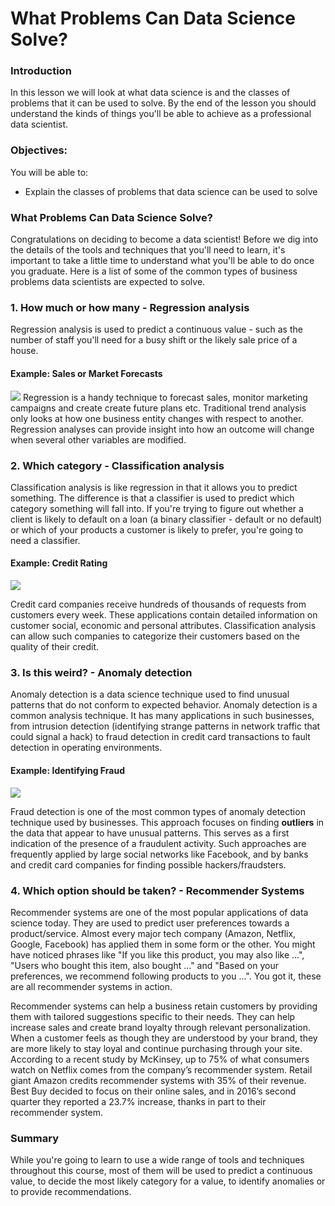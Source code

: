 
# What Problems Can Data Science Solve?

### Introduction 

In this lesson we will look at what data science is and the classes of problems that it can be used to solve. By the end of the lesson you should understand the kinds of things you'll be able to achieve as a professional data scientist.

### Objectives:
You will be able to:
* Explain the classes of problems that data science can be used to solve

### What Problems Can Data Science Solve?

Congratulations on deciding to become a data scientist! Before we dig into the details of the tools and techniques that you'll need to learn, it's important to take a little time to understand what you'll be able to do once you graduate. Here is a list of some of the common types of business problems data scientists are expected to solve. 

### 1. How much or how many - Regression analysis

Regression analysis is used to predict a continuous value - such as the number of staff you'll need for a busy shift or the likely sale price of a house. 

#### Example:  Sales or Market Forecasts

![](https://analysights.files.wordpress.com/2010/05/051310_0140_forecastfri21.png?w=450)
Regression is a handy technique to forecast sales, monitor marketing campaigns and create create future plans etc. Traditional trend analysis only looks at how one business entity changes with respect to another. Regression analyses can provide insight into how an outcome will change when several other variables are modified.


### 2. Which category - Classification analysis

Classification analysis is like regression in that it allows you to predict something. The difference is that a classifier is used to predict which category something will fall into. If you're trying to figure out whether a client is likely to default on a loan (a binary classifier - default or no default) or which of your products a customer is likely to prefer, you're going to need a classifier.

#### Example: Credit Rating

![](https://image.slidesharecdn.com/creditratingagencies-150922200742-lva1-app6891/95/credit-rating-agencies-15-638.jpg?cb=1442952619)

Credit card companies receive hundreds of thousands of requests from customers every week. These applications contain detailed information on customer social, economic and personal attributes. Classification analysis can allow such companies to categorize their customers based on the quality of their credit.


### 3. Is this weird? - Anomaly detection

Anomaly detection is a data science technique used to find unusual patterns that do not conform to expected behavior. Anomaly detection is a common analysis technique. It has many applications in such businesses, from intrusion detection (identifying strange patterns in network traffic that could signal a hack) to fraud detection in credit card transactions to fault detection in operating environments.

#### Example: Identifying Fraud

![](https://cdn-images-1.medium.com/max/1200/1*F_yiILIE954AZPgPADx76A.png)

Fraud detection is one of the most common types of anomaly detection technique used by businesses. This approach focuses on finding **outliers** in the data that appear to have unusual patterns.  This serves as a first indication of the presence of a fraudulent activity. Such approaches are frequently applied by large social networks like Facebook, and by banks and credit card companies for finding possible hackers/fraudsters.

### 4. Which option should be taken? - Recommender Systems

Recommender systems are one of the most popular applications of data science today. They are used to predict user preferences towards a product/service. Almost every major tech company (Amazon, Netflix, Google, Facebook) has applied them in some form or the other. You might have noticed phrases like "If you like this product, you may also like ...", "Users who bought this item, also bought ..." and "Based on your preferences, we recommend following products to you ...". You got it, these are all recommender systems in action. 

Recommender systems can help a business retain customers by providing them with tailored suggestions specific to their needs. They can help increase sales and create brand loyalty through relevant personalization. When a customer feels as though they are understood by your brand, they are more likely to stay loyal and continue purchasing through your site.
According to a recent study by McKinsey, up to 75% of what consumers watch on Netflix comes from the company’s recommender system. Retail giant Amazon credits recommender systems with 35% of their revenue. Best Buy decided to focus on their online sales, and in 2016’s second quarter they reported a 23.7% increase, thanks in part to their recommender system. 


### Summary

While you're going to learn to use a wide range of tools and techniques throughout this course, most of them will be used to predict a continuous value, to decide the most likely category for a value, to identify anomalies or to provide recommendations.

